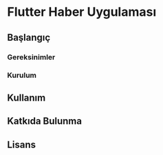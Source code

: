 # Flutter Haber Uygulaması

## Başlangıç

### Gereksinimler

### Kurulum

## Kullanım

## Katkıda Bulunma

## Lisans
